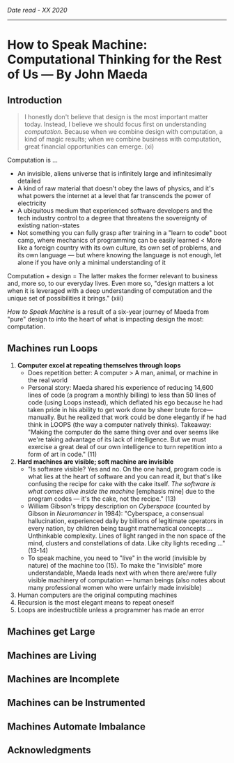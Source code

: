 *Date read - XX 2020*

-----

# How to Speak Machine: Computational Thinking for the Rest of Us — By John Maeda

## Introduction

> I honestly don't believe that design is the most important matter today. Instead, I believe we should focus first on understanding *computation*. Because when we combine design with computation, a kind of magic results; when we combine business with computation, great financial opportunities can emerge. (xi)

Computation is ...
- An invisible, aliens universe that is infinitely large and infinitesimally detailed
- A kind of raw material that doesn't obey the laws of physics, and it's what powers the internet at a level that far transcends the power of electricity
- A ubiquitous medium that experienced software developers and the tech industry control to a degree that threatens the sovereignty of existing nation-states
- Not something you can fully grasp after training in a "learn to code" boot camp, where mechanics of programming can be easily learned < More like a foreign country with its own culture, its own set of problems, and its own language — but where knowing the language is not enough, let alone if you have only a minimal understanding of it

Computation + design = The latter makes the former relevant to business and, more so, to our everyday lives. Even more so, "design matters a lot when it is leveraged with a deep understanding of computation and the unique set of possibilities it brings." (xiii)

*How to Speak Machine* is a result of a six-year journey of Maeda from "pure" design to into the heart of what is impacting design the most: computation.  

## Machines run Loops

1. **Computer excel at repeating themselves through loops**
	- Does repetition better: A computer > A man, animal, or machine in the real world
	- Personal story: Maeda shared his experience of reducing 14,600 lines of code (a program a monthly billing) to less than 50 lines of code (using Loops instead), which deflated his ego because he had taken pride in his ability to get work done by sheer brute force—manually. But he realized that work could be done elegantly if he had think in LOOPS (the way a computer natively thinks). Takeaway: "Making the computer do the same thing over and over seems like we're taking advantage of its lack of intelligence. But we must exercise a great deal of our own intelligence to turn repetition into a form of art in code." (11)
2. **Hard machines are visible; soft machine are invisible**
	- "Is software visible? Yes and no. On the one hand, program code is what lies at the heart of software and you can read it, but that's like confusing the recipe for cake with the cake itself. *The software is what comes alive inside the machine* [emphasis mine] due to the program codes — it's the cake, not the recipe." (13)
	- William Gibson's trippy description on *Cyberspace* (counted by Gibson in *Neuromancer* in 1984): "Cyberspace, a consensual hallucination, experienced daily by billions of legitimate operators in every nation, by children being taught mathematical concepts ... Unthinkable complexity. Lines of light ranged in the non space of the mind, clusters and constellations of data. Like city lights receding ..." (13-14)
	- To speak machine, you need to "live" in the world (invisible by nature) of the machine too (15). To make the "invisible" more understandable, Maeda leads next with when there are/were fully visible machinery of computation — human beings (also notes about many professional women who were unfairly made invisible)
3. Human computers are the original computing machines
4. Recursion is the most elegant means to repeat oneself
5. Loops are indestructible unless a programmer has made an error

## Machines get Large

## Machines are Living

## Machines are Incomplete

## Machines can be Instrumented

## Machines Automate Imbalance

## Acknowledgments
